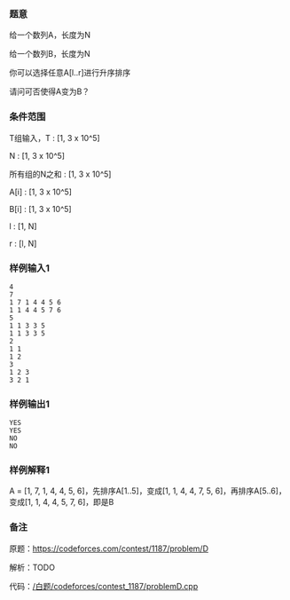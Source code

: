 ### 题意

给一个数列A，长度为N

给一个数列B，长度为N

你可以选择任意A[l..r]进行升序排序

请问可否使得A变为B？

### 条件范围

T组输入，T : [1, 3 x 10^5]

N : [1, 3 x 10^5]

所有组的N之和 : [1, 3 x 10^5]

A[i] : [1, 3 x 10^5]

B[i] : [1, 3 x 10^5]

l : [1, N]

r : [l, N]

### 样例输入1

```
4
7
1 7 1 4 4 5 6
1 1 4 4 5 7 6
5
1 1 3 3 5
1 1 3 3 5
2
1 1
1 2
3
1 2 3
3 2 1
```

### 样例输出1

```
YES
YES
NO
NO
```

### 样例解释1

A = [1, 7, 1, 4, 4, 5, 6]，先排序A[1..5]，变成[1, 1, 4, 4, 7, 5, 6]，再排序A[5..6]，变成[1, 1, 4, 4, 5, 7, 6]，即是B

### 备注

原题：https://codeforces.com/contest/1187/problem/D

解析：TODO

代码：[/白题/codeforces/contest_1187/problemD.cpp](https://github.com/peteryuanpan/notebook/blob/master/ACM/%E7%99%BD%E9%A2%98/codeforces/contest_1187/problemD.cpp)
